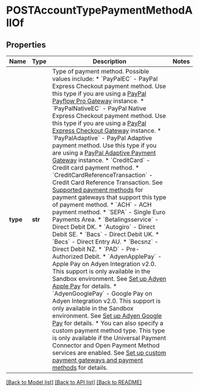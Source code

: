 # POSTAccountTypePaymentMethodAllOf

## Properties
Name | Type | Description | Notes
------------ | ------------- | ------------- | -------------
**type** | **str** | Type of payment method. Possible values include:  * &#x60;PayPalEC&#x60; - PayPal Express Checkout payment method. Use this type if you are using a [PayPal Payflow Pro Gateway](https://knowledgecenter.zuora.com/CB_Billing/M_Payment_Gateways/Supported_Payment_Gateways/PayPal_Payflow_Pro%2C_Website_Payments_Payflow_Edition%2C_Website_Pro_Payment_Gateway) instance. * &#x60;PayPalNativeEC&#x60; - PayPal Native Express Checkout payment method. Use this type if you are using a [PayPal Express Checkout Gateway](https://knowledgecenter.zuora.com/CB_Billing/M_Payment_Gateways/Supported_Payment_Gateways/PayPal_Express_Checkout_Gateway) instance. * &#x60;PayPalAdaptive&#x60; - PayPal Adaptive payment method. Use this type if you are using a [PayPal Adaptive Payment Gateway](https://knowledgecenter.zuora.com/CB_Billing/M_Payment_Gateways/Supported_Payment_Gateways/PayPal_Adaptive_Payments_Gateway) instance. * &#x60;CreditCard&#x60; - Credit card payment method. * &#x60;CreditCardReferenceTransaction&#x60; - Credit Card Reference Transaction. See [Supported payment methods](https://knowledgecenter.zuora.com/Billing/Billing_and_Payments/L_Payment_Methods/Supported_Payment_Methods) for payment gateways that support this type of payment method. * &#x60;ACH&#x60; - ACH payment method. * &#x60;SEPA&#x60; - Single Euro Payments Area. * &#x60;Betalingsservice&#x60; - Direct Debit DK. * &#x60;Autogiro&#x60; - Direct Debit SE. * &#x60;Bacs&#x60; - Direct Debit UK. * &#x60;Becs&#x60; - Direct Entry AU. * &#x60;Becsnz&#x60; - Direct Debit NZ. * &#x60;PAD&#x60; - Pre-Authorized Debit. * &#x60;AdyenApplePay&#x60; - Apple Pay on Adyen Integration v2.0. This support is only available in the Sandbox environment. See [Set up Adyen Apple Pay](https://knowledgecenter.zuora.com/Billing/Billing_and_Payments/L_Payment_Methods/Payment_Method_Types/Apple_Pay_on_Web/Set_up_Adyen_Apple_Pay) for details. * &#x60;AdyenGooglePay&#x60; - Google Pay on Adyen Integration v2.0. This support is only available in the Sandbox environment. See [Set up Adyen Google Pay](https://knowledgecenter.zuora.com/Billing/Billing_and_Payments/L_Payment_Methods/Payment_Method_Types/Set_up_Adyen_Google_Pay) for details. * You can also specify a custom payment method type. This type is only available if the Universal Payment Connector and Open Payment Method services are enabled. See [Set up custom payment gateways and payment methods](https://knowledgecenter.zuora.com/Billing/Billing_and_Payments/MB_Set_up_custom_payment_gateways_and_payment_methods) for details.  | 

[[Back to Model list]](../README.md#documentation-for-models) [[Back to API list]](../README.md#documentation-for-api-endpoints) [[Back to README]](../README.md)


